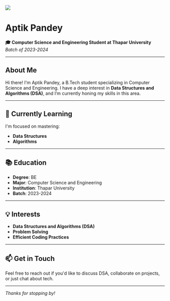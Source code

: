 ![](https://leetcard.jacoblin.cool/aptikpandey9?theme=light,unicorn)
# Aptik Pandey

**🎓 Computer Science and Engineering Student at Thapar University**  
*Batch of 2023-2024*

---

## About Me

Hi there! I'm Aptik Pandey, a B.Tech student specializing in Computer Science and Engineering. I have a deep interest in **Data Structures and Algorithms (DSA)**, and I’m currently honing my skills in this area.

---

## 🌱 Currently Learning

I'm focused on mastering:
- **Data Structures**
- **Algorithms**

---

## 📚 Education

- **Degree**: BE
- **Major**: Computer Science and Engineering
- **Institution**: Thapar University
- **Batch**: 2023-2024

---

## 💡 Interests

- **Data Structures and Algorithms (DSA)**
- **Problem Solving**
- **Efficient Coding Practices**

---

## 📫 Get in Touch

Feel free to reach out if you'd like to discuss DSA, collaborate on projects, or just chat about tech.

---

*Thanks for stopping by!*
